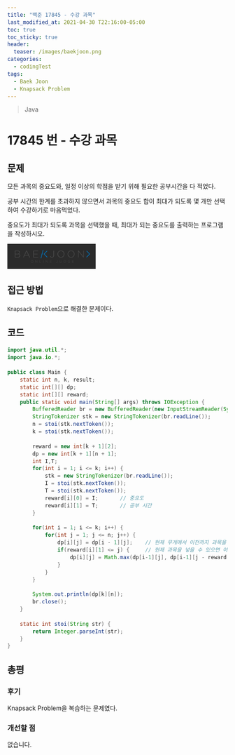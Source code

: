 ```yaml
---
title: "백준 17845 - 수강 과목"
last_modified_at: 2021-04-30 T22:16:00-05:00
toc: true
toc_sticky: true
header:
  teaser: /images/baekjoon.png
categories: 
  - codingTest
tags:
  - Baek Joon
  - Knapsack Problem
---
```

> Java

17845 번 - 수강 과목
=============
 
## 문제
모든 과목의 중요도와, 일정 이상의 학점을 받기 위해 필요한 공부시간을 다 적었다.  

공부 시간의 한계를 초과하지 않으면서 과목의 중요도 합이 최대가 되도록 몇 개만 선택하여 수강하기로 마음먹었다.    

중요도가 최대가 되도록 과목을 선택했을 때, 최대가 되는 중요도를 출력하는 프로그램을 작성하시오.  

[<img src="/images/baekjoon.png" width="40%" height="40%">](https://www.acmicpc.net/problem/17845)    

## 접근 방법
`Knapsack Problem`으로 해결한 문제이다.  

## 코드
```java
import java.util.*;
import java.io.*;

public class Main {
	static int n, k, result;
	static int[][] dp;
	static int[][] reward;
	public static void main(String[] args) throws IOException {
		BufferedReader br = new BufferedReader(new InputStreamReader(System.in));
    	StringTokenizer stk = new StringTokenizer(br.readLine());
    	n = stoi(stk.nextToken());
    	k = stoi(stk.nextToken());
    	
    	reward = new int[k + 1][2];
    	dp = new int[k + 1][n + 1];
    	int I,T;
    	for(int i = 1; i <= k; i++) {
    		stk = new StringTokenizer(br.readLine());
    		I = stoi(stk.nextToken());
    		T = stoi(stk.nextToken());
    		reward[i][0] = I;		// 중요도
    		reward[i][1] = T;		// 공부 시간
    	}
    	
    	for(int i = 1; i <= k; i++) {
    		for(int j = 1; j <= n; j++) {
    			dp[i][j] = dp[i - 1][j];	// 현재 무게에서 이전까지 과목을 담은 최대 중요도를 넣는다.
    			if(reward[i][1] <= j) {		// 현재 과목을 넣을 수 있으면 이전까지 넣은 최대 중요도에서 추가한다
    				dp[i][j] = Math.max(dp[i-1][j], dp[i-1][j - reward[i][1]] + reward[i][0]);	// 비교
    			}
    		}
    	}
    	
    	System.out.println(dp[k][n]);
    	br.close();
	}

	static int stoi(String str) {
    	return Integer.parseInt(str);
    }
}
```

## 총평
### 후기
Knapsack Problem을 복습하는 문제였다.  
### 개선할 점
없습니다.  

<!-- ★
<img src="/images/codingTest/bj/문제번호.PNG" width="40%" height="40%">  

-->